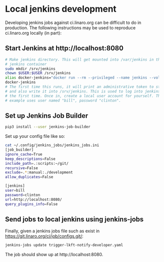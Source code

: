 # Local jenkins development

Developing jenkins jobs against ci.linaro.org can be difficult to do in
production. The following instructions may be used to reproduce ci.linaro.org
locally (in part):

## Start Jenkins at http://localhost:8080

```sh
# Make jenkins directory. This will get mounted into /var/jenkins in the
# jenkins container
sudo mkdir /srv/jenkins
chown $USER:$USER /srv/jenkins
alias docker-jenkins="docker run --rm --privileged --name jenkins --volume /srv/jenkins:/var/jenkins_home:rw --publish 0.0.0.0:2222:2222 --publish 0.0.0.0:2233:2233 --publish 0.0.0.0:50000:50000 --publish 0.0.0.0:8080:8080 linaro/ci-x86_64-jenkins-master-debian:lts"
docker-jenkins
# The first time this runs, it will print an administrative token to stdout,
# and also write it into /srv/jenkins. This is used to log into jenkins for
# the first time. Once in, create a local user account for yourself. This
# example uses user named "bill", password "clinton".
```

## Set up Jenkins Job Builder

```sh
pip3 install --user jenkins-job-builder
```

Set up your config file like so:
```sh
cat ~/.config/jenkins_jobs/jenkins_jobs.ini
[job_builder]
ignore_cache=True
keep_descriptions=False
include_path=.:scripts:~/git/
recursive=False
exclude=.*:manual:./development
allow_duplicates=False

[jenkins]
user=bill
password=clinton
url=http://localhost:8080/
query_plugins_info=False
```

## Send jobs to local jenkins using jenkins-jobs

Finally, given a jenkins jobs file such as exist in
https://git.linaro.org/ci/job/configs.git/:

```sh
jenkins-jobs update trigger-lkft-notify-developer.yaml
```

The job should show up at http://localhost:8080.

